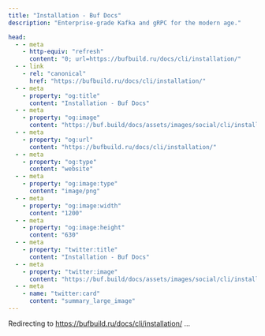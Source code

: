 ```yaml
---
title: "Installation - Buf Docs"
description: "Enterprise-grade Kafka and gRPC for the modern age."

head:
  - - meta
    - http-equiv: "refresh"
      content: "0; url=https://bufbuild.ru/docs/cli/installation/"
  - - link
    - rel: "canonical"
      href: "https://bufbuild.ru/docs/cli/installation/"
  - - meta
    - property: "og:title"
      content: "Installation - Buf Docs"
  - - meta
    - property: "og:image"
      content: "https://buf.build/docs/assets/images/social/cli/installation.png"
  - - meta
    - property: "og:url"
      content: "https://bufbuild.ru/docs/cli/installation/"
  - - meta
    - property: "og:type"
      content: "website"
  - - meta
    - property: "og:image:type"
      content: "image/png"
  - - meta
    - property: "og:image:width"
      content: "1200"
  - - meta
    - property: "og:image:height"
      content: "630"
  - - meta
    - property: "twitter:title"
      content: "Installation - Buf Docs"
  - - meta
    - property: "twitter:image"
      content: "https://buf.build/docs/assets/images/social/cli/installation.png"
  - - meta
    - name: "twitter:card"
      content: "summary_large_image"
---
```

Redirecting to <https://bufbuild.ru/docs/cli/installation/> ...
